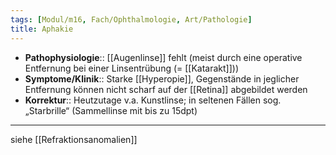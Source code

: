 ```yaml
---
tags: [Modul/m16, Fach/Ophthalmologie, Art/Pathologie]
title: Aphakie
---
```

- **Pathophysiologie**:: [[Augenlinse]] fehlt (meist durch eine operative Entfernung bei einer Linsentrübung (= [[Katarakt]]))
- **Symptome/Klinik**:: Starke [[Hyperopie]], Gegenstände in jeglicher Entfernung können nicht scharf auf der [[Retina]] abgebildet werden 
- **Korrektur**:: Heutzutage v.a. Kunstlinse; in seltenen Fällen sog. „Starbrille“ (Sammellinse mit bis zu 15dpt)
---
siehe [[Refraktionsanomalien]]
